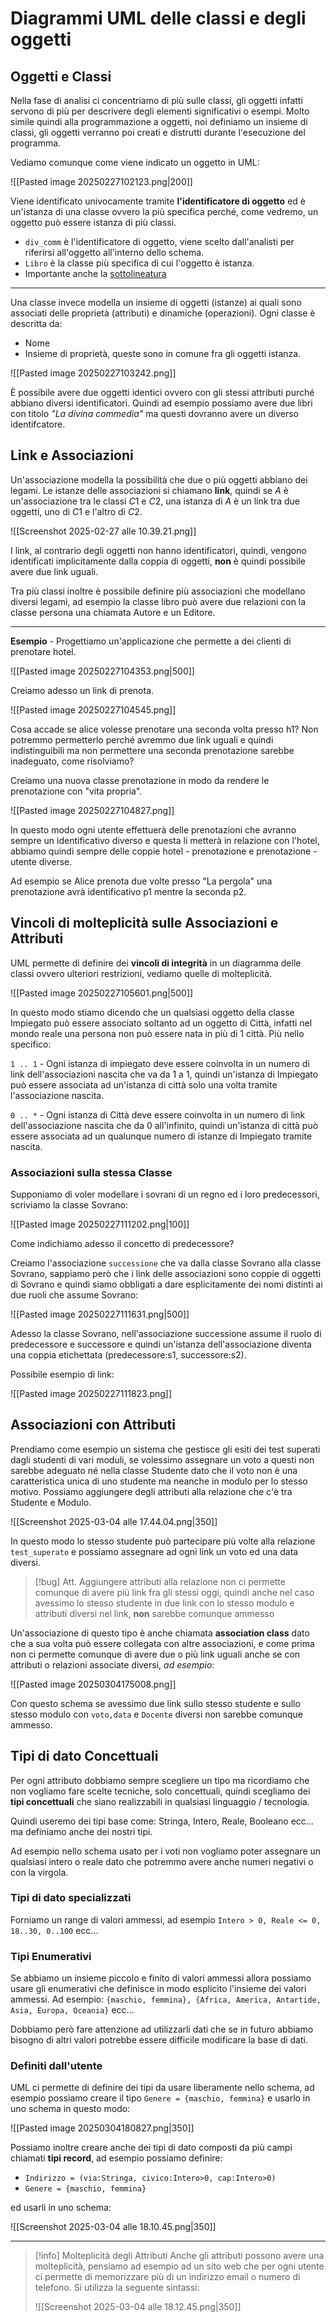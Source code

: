 # Diagrammi UML delle classi e degli oggetti

## Oggetti e Classi

Nella fase di analisi ci concentriamo di più sulle classi, gli oggetti infatti servono di più per descrivere degli elementi significativi o esempi. Molto simile quindi alla programmazione a oggetti, noi definiamo un insieme di classi, gli oggetti verranno poi creati e distrutti durante l'esecuzione del programma.

Vediamo comunque come viene indicato un oggetto in UML:

![[Pasted image 20250227102123.png|200]]

Viene identificato univocamente tramite **l'identificatore di oggetto** ed è un'istanza di una classe ovvero la più specifica perché, come vedremo, un oggetto può essere istanza di più classi.

- `div_comm` è l'identificatore di oggetto, viene scelto dall'analisti per riferirsi all'oggetto all'interno dello schema.
- `Libro` è la classe più specifica di cui l'oggetto è istanza.
- Importante anche la <ins>sottolineatura</ins>

---

Una classe invece modella un insieme di oggetti (istanze) ai quali sono associati delle proprietà (attributi) e dinamiche (operazioni). Ogni classe è descritta da: 
- Nome
- Insieme di proprietà, queste sono in comune fra gli oggetti istanza.

![[Pasted image 20250227103242.png]]

È possibile avere due oggetti identici ovvero con gli stessi attributi purché abbiano diversi identificatori. Quindi ad esempio possiamo avere due libri con titolo _"La divina commedia"_ ma questi dovranno avere un diverso identifcatore.

## Link e Associazioni

Un'associazione modella la possibilità che due o più oggetti abbiano dei legami. Le istanze delle associazioni si chiamano **link**, quindi se $A$ è un'associazione tra le classi $C1$ e $C2$, una istanza di $A$ è un link tra due oggetti, uno di $C1$ e l'altro di $C2$.

![[Screenshot 2025-02-27 alle 10.39.21.png]]

I link, al contrario degli oggetti non hanno identificatori, quindi, vengono identificati implicitamente dalla coppia di oggetti, **non** è quindi possibile avere due link uguali.

Tra più classi inoltre è possibile definire più associazioni che modellano diversi legami, ad esempio la classe libro può avere due relazioni con la classe persona una chiamata Autore e un Editore.

---

**Esempio** - Progettiamo un'applicazione che permette a dei clienti di prenotare hotel.

![[Pasted image 20250227104353.png|500]]

Creiamo adesso un link di prenota.

![[Pasted image 20250227104545.png]]

Cosa accade se alice volesse prenotare una seconda volta presso h1? Non potremmo permetterlo perché avremmo due link uguali e quindi indistinguibili ma non permettere una seconda prenotazione sarebbe inadeguato, come risolviamo?

Creiamo una nuova classe prenotazione in modo da rendere le prenotazione con "vita propria".

![[Pasted image 20250227104827.png]]

In questo modo ogni utente effettuerà delle prenotazioni che avranno sempre un identificativo diverso e questa li metterà in relazione con l'hotel, abbiamo quindi sempre delle coppie hotel - prenotazione e prenotazione - utente diverse.

Ad esempio se Alice prenota due volte presso "La pergola" una prenotazione avrà identificativo p1 mentre la seconda p2.

## Vincoli di molteplicità sulle Associazioni e Attributi

UML permette di definire dei **vincoli di integrità** in un diagramma delle classi ovvero ulteriori restrizioni, vediamo quelle di molteplicità.

![[Pasted image 20250227105601.png|500]]

In questo modo stiamo dicendo che un qualsiasi oggetto della classe Impiegato può essere associato soltanto ad un oggetto di Città, infatti nel mondo reale una persona non può essere nata in più di 1 città. Più nello specifico:

`1 .. 1` - Ogni istanza di impiegato deve essere coinvolta in un numero di link dell'associazioni nascita che va da 1 a 1, quindi un'istanza di Impiegato può essere associata ad un'istanza di città solo una volta tramite l'associazione nascita.

`0 .. *` - Ogni istanza di Città deve essere coinvolta in un numero di link dell'associazione nascita che da 0 all'infinito, quindi un'istanza di città può essere associata ad un qualunque numero di istanze di Impiegato tramite nascita.

### Associazioni sulla stessa Classe

Supponiamo di voler modellare i sovrani di un regno ed i loro predecessori, scriviamo la classe Sovrano:

![[Pasted image 20250227111202.png|100]]

Come indichiamo adesso il concetto di predecessore?

Creiamo l'associazione `successione` che va dalla classe Sovrano alla classe Sovrano, sappiamo però che i link delle associazioni sono coppie di oggetti di Sovrano e quindi siamo obbligati a dare esplicitamente dei nomi distinti ai due ruoli che assume Sovrano:

![[Pasted image 20250227111631.png|500]]

Adesso la classe Sovrano, nell'associazione successione assume il ruolo di predecessore e successore e quindi un'istanza dell'associazione diventa una coppia etichettata (predecessore:s1, successore:s2).

Possibile esempio di link:

![[Pasted image 20250227111823.png]]

## Associazioni con Attributi
Prendiamo come esempio un sistema che gestisce gli esiti dei test superati dagli studenti di vari moduli, se volessimo assegnare un voto a questi non sarebbe adeguato né nella classe Studente dato che il voto non è una caratteristica unica di uno studente ma neanche in modulo per lo stesso motivo. Possiamo aggiungere degli attributi alla relazione che c'è tra Studente e Modulo.

![[Screenshot 2025-03-04 alle 17.44.04.png|350]]

In questo modo lo stesso studente può partecipare più volte alla relazione `test_superato` e possiamo assegnare ad ogni link un voto ed una data diversi.

> [!bug] Att.
> Aggiungere attributi alla relazione non ci permette comunque di avere più link fra gli stessi oggi, quindi anche nel caso avessimo lo stesso studente in due link con lo stesso modulo e attributi diversi nel link, **non** sarebbe comunque ammesso

Un'associazione di questo tipo è anche chiamata **association class** dato che a sua volta può essere collegata con altre associazioni, e come prima non ci permette comunque di avere due o più link uguali anche se con attributi o relazioni associate diversi, _ad esempio_:

![[Pasted image 20250304175008.png]]

Con questo schema se avessimo due link sullo stesso studente e sullo stesso modulo con `voto,data` e `Docente` diversi non sarebbe comunque ammesso.

## Tipi di dato Concettuali
Per ogni attributo dobbiamo sempre scegliere un tipo ma ricordiamo che non vogliamo fare scelte tecniche, solo concettuali, quindi scegliamo dei **tipi concettuali** che siano realizzabili in qualsiasi linguaggio / tecnologia.

Quindi useremo dei tipi base come: Stringa, Intero, Reale, Booleano ecc... ma definiamo anche dei nostri tipi.

Ad esempio nello schema usato per i voti non vogliamo poter assegnare un qualsiasi intero o reale dato che potremmo avere anche numeri negativi o con la virgola.

### Tipi di dato specializzati
Forniamo un range di valori ammessi, ad esempio `Intero > 0, Reale <= 0, 18..30, 0..100` ecc...

### Tipi Enumerativi
Se abbiamo un insieme piccolo e finito di valori ammessi allora possiamo usare gli enumerativi che definisce in modo esplicito l'insieme dei valori ammessi. Ad esempio: `{maschio, femmina}, {Africa, America, Antartide, Asia, Europa, Oceania}` ecc...

Dobbiamo però fare attenzione ad utilizzarli dati che se in futuro abbiamo bisogno di altri valori potrebbe essere difficile modificare la base di dati.

### Definiti dall'utente
UML ci permette di definire dei tipi da usare liberamente nello schema, ad esempio possiamo creare il tipo `Genere = {maschio, femmina}` e usarlo in uno schema in questo modo:

![[Pasted image 20250304180827.png|350]]

Possiamo inoltre creare anche dei tipi di dato composti da più campi chiamati **tipi record**, ad esempio possiamo definire:

- `Indirizzo = (via:Stringa, civico:Intero>0, cap:Intero>0)`
- `Genere = {maschio, femmina}`

ed usarli in uno schema:

![[Screenshot 2025-03-04 alle 18.10.45.png|350]]

---


> [!info] Molteplicità degli Attributi
> Anche gli attributi possono avere una molteplicità, pensiamo ad esempio ad un sito web che per ogni utente ci permette di memorizzare più di un indirizzo email o numero di telefono. Si utilizza la seguente sintassi:
> 
> ![[Screenshot 2025-03-04 alle 18.12.45.png|350]]
> 

